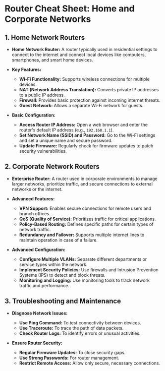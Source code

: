 # Router Cheat Sheet: Home and Corporate Networks



## 1. Home Network Routers

- **Home Network Router:**
  A router typically used in residential settings to connect to the internet and connect local devices like computers, smartphones, and smart home devices.

- **Key Features:**
  - **Wi-Fi Functionality:** Supports wireless connections for multiple devices.
  - **NAT (Network Address Translation):** Converts private IP addresses to a public IP address.
  - **Firewall:** Provides basic protection against incoming internet threats.
  - **Guest Network:** Allows a separate Wi-Fi network for guests.

- **Basic Configuration:**
  - **Access Router IP Address:** Open a web browser and enter the router's default IP address (e.g., `192.168.1.1`).
  - **Set Network Name (SSID) and Password:** Go to the Wi-Fi settings and set a unique name and secure password.
  - **Update Firmware:** Regularly check for firmware updates to patch security vulnerabilities.

## 2. Corporate Network Routers

- **Enterprise Router:**
  A router used in corporate environments to manage larger networks, prioritize traffic, and secure connections to external networks or the internet.

- **Advanced Features:**
  - **VPN Support:** Enables secure connections for remote users and branch offices.
  - **QoS (Quality of Service):** Prioritizes traffic for critical applications.
  - **Policy-Based Routing:** Defines specific paths for certain types of network traffic.
  - **Redundancy and Failover:** Supports multiple internet lines to maintain operation in case of a failure.

- **Advanced Configuration:**
  - **Configure Multiple VLANs:** Separate different departments or service types within the network.
  - **Implement Security Policies:** Use firewalls and Intrusion Prevention Systems (IPS) to detect and block threats.
  - **Monitoring and Logging:** Use monitoring tools to track network traffic and performance.

## 3. Troubleshooting and Maintenance

- **Diagnose Network Issues:**
  - **Use Ping Command:** To test connectivity between devices.
  - **Use Traceroute:** To trace the path of data packets.
  - **Check Router Logs:** To identify errors or unusual activities.

- **Ensure Router Security:**
  - **Regular Firmware Updates:** To close security gaps.
  - **Use Strong Passwords:** For router management.
  - **Restrict Remote Access:** Allow only secure, necessary connections.
